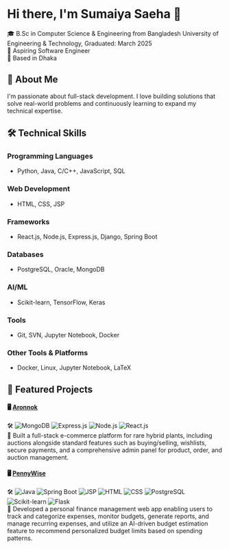 # Hi there, I'm Sumaiya Saeha 👋
🎓 B.Sc in Computer Science & Engineering from Bangladesh University of Engineering & Technology, Graduated: March 2025<br>
💼 Aspiring Software Engineer<br>
📍 Based in Dhaka

## 🚀 About Me<br>
I'm passionate about full-stack development. I love building solutions that solve real-world problems and continuously learning to expand my technical expertise.

## 🛠️ Technical Skills

### **Programming Languages**<br>
- Python, Java, C/C++, JavaScript, SQL

### **Web Development**<br>
- HTML, CSS, JSP

### **Frameworks**<br>
- React.js, Node.js, Express.js, Django, Spring Boot

### **Databases**<br>
- PostgreSQL, Oracle, MongoDB

### **AI/ML**<br>
- Scikit-learn, TensorFlow, Keras

### **Tools**<br>
- Git, SVN, Jupyter Notebook, Docker

### **Other Tools & Platforms**<br>
- Docker, Linux, Jupyter Notebook, LaTeX

## **📂 Featured Projects**

#### 🖥️ [Aronnok](https://github.com/saeha303/Aronnok)<br>
🛠️ ![MongoDB](https://img.shields.io/badge/MongoDB-000000?style=for-the-badge&logo=mongodb&logoColor=white) ![Express.js](https://img.shields.io/badge/Express.js-000000?style=for-the-badge&logo=express.js&logoColor=white) ![Node.js](https://img.shields.io/badge/Node.js-000000?style=for-the-badge&logo=node.js&logoColor=white)
![React.js](https://img.shields.io/badge/React-000000?style=for-the-badge&logo=react&logoColor=white)<br>
🔹 Built a full-stack e-commerce platform for rare hybrid plants, including auctions alongside standard features such as buying/selling, wishlists, secure payments, and a comprehensive admin panel for product, order, and auction management.<br>
<!--🌟 Highlight its impact, e.g., 100+ downloads, praised for clean UI, etc.<br>-->

#### 🖥️ [PennyWise](https://github.com/saeha303/PennyWise)<br>
🛠️ ![Java](https://img.shields.io/badge/Java-000000?style=for-the-badge&logo=java&logoColor=white) ![Spring Boot](https://img.shields.io/badge/Spring_Boot-000000?style=for-the-badge&logo=spring&logoColor=white) ![JSP](https://img.shields.io/badge/JSP-000000?style=for-the-badge) ![HTML](https://img.shields.io/badge/HTML-000000?style=for-the-badge&logo=html5&logoColor=white)
![CSS](https://img.shields.io/badge/CSS-000000?style=for-the-badge&logo=css3&logoColor=white) ![PostgreSQL](https://img.shields.io/badge/PostgreSQL-000000?style=for-the-badge&logo=postgresql&logoColor=white) ![Scikit-learn](https://img.shields.io/badge/Scikit--learn-000000?style=for-the-badge&logo=scikit-learn&logoColor=white) ![Flask](https://img.shields.io/badge/Flask-000000?style=for-the-badge&logo=flask&logoColor=white)<br>
🔹 Developed a personal finance management web app enabling users to track and categorize expenses, monitor
 budgets, generate reports, and manage recurring expenses, and utilize an AI-driven budget estimation feature to
 recommend personalized budget limits based on spending patterns.<br>
<!--🌟 Highlight a key feature.<br>-->

